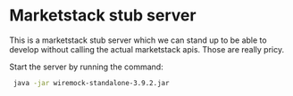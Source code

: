 # Marketstack stub server

This is a marketstack stub server which we can stand up to be able to 
develop without calling the actual marketstack apis. Those are really pricy. 

Start the server by running the command:

```bash
 java -jar wiremock-standalone-3.9.2.jar
```